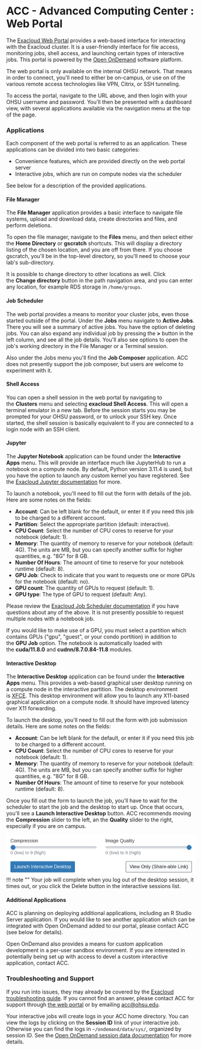 ACC - Advanced Computing Center : Web Portal
=====================================================

The [Exacloud Web Portal](https://exaweb.ohsu.edu/) provides a web-based interface for interacting with the Exacloud cluster. It is a user-friendly interface for file access, monitoring jobs, shell access, and launching certain types of interactive jobs. This portal is powered by the [Open OnDemand](https://openondemand.org/) software platform.

The web portal is only available on the internal OHSU network. That means in order to connect, you'll need to either be on-campus, or use on of the various remote access technologies like VPN, Citrix, or SSH tunneling.

To access the portal, navigate to the URL above, and then login with your OHSU username and password. You'll then be presented with a dashboard view, with several applications available via the navigation menu at the top of the page.

### Applications

Each component of the web portal is referred to as an application. These applications can be divided into two basic categories:

-   Convenience features, which are provided directly on the web portal server
-   Interactive jobs, which are run on compute nodes via the scheduler

See below for a description of the provided applications.

#### File Manager


The **File Manager** application provides a basic interface to navigate file systems, upload and download data, create directories and files, and perform deletions.

To open the file manager, navigate to the **Files** menu, and then select either the **Home Directory** or **gscratch** shortcuts. This will display a directory listing of the chosen location, and you are off from there. If you choose gscratch, you'll be in the top-level directory, so you'll need to choose your lab's sub-directory.

It is possible to change directory to other locations as well. Click the **Change directory** button in the path navigation area, and you can enter any location, for example RDS storage in `/home/groups`.

#### Job Scheduler

The web portal provides a means to monitor your cluster jobs, even those started outside of the portal. Under the **Jobs** menu navigate to **Active Jobs**. There you will see a summary of active jobs. You have the option of deleting jobs. You can also expand any individual job by pressing the **>** button in the left column, and see all the job details. You'll also see options to open the job's working directory in the File Manager or a Terminal session.

Also under the Jobs menu you'll find the **Job Composer** application. ACC does not presently support the job composer, but users are welcome to experiment with it.

#### Shell Access

You can open a shell session in the web portal by navigating to the **Clusters** menu and selecting **exacloud Shell Access**. This will open a terminal emulator in a new tab. Before the session starts you may be prompted for your OHSU password, or to unlock your SSH key. Once started, the shell session is basically equivalent to if you are connected to a login node with an SSH client.

#### Jupyter


The **Jupyter Notebook** application can be found under the **Interactive Apps** menu. This will provide an interface much like JupyterHub to run a notebook on a compute node. By default, Python version 3.11.4 is used, but you have the option to launch any custom kernel you have registered. See the [Exacloud Jupyter documentation](12-Jupyter.md) for more.

To launch a notebook, you'll need to fill out the form with details of the job. Here are some notes on the fields:

-   **Account**: Can be left blank for the default, or enter it if you need this job to be charged to a different account.
-   **Partition**: Select the appropriate partition (default: interactive).
-   **CPU Count**: Select the number of CPU cores to reserve for your notebook (default: 1).
-   **Memory**: The quantity of memory to reserve for your notebook (default: 4G). The units are MB, but you can specify another suffix for higher quantities, e.g. "8G" for 8 GB.
-   **Number Of Hours**: The amount of time to reserve for your notebook runtime (default: 8).
-   **GPU Job**: Check to indicate that you want to requests one or more GPUs for the notebook (default: no).
-   **GPU count**: The quantity of GPUs to request (default: 1).
-   **GPU type**: The type of GPU to request (default: Any).

Please review the [Exacloud Job Scheduler documentation](05-Job-Scheduler.md) if you have questions about any of the above. It is not presently possible to request multiple nodes with a notebook job.

If you would like to make use of a GPU, you must select a partition which contains GPUs ("gpu", "guest", or your condo portition) in addition to the **GPU Job** option. The notebook is automatically loaded with the **cuda/11.8.0** and **cudnn/8.7.0.84-11.8** modules.

#### Interactive Desktop


The **Interactive Desktop** application can be found under the **Interactive Apps** menu. This provides a web-based graphical user desktop running on a compute node in the interactive partition. The desktop environment is [XFCE](https://www.xfce.org/). This desktop environment will allow you to launch any X11-based graphical application on a compute node. It should have improved latency over X11 forwarding.

To launch the desktop, you'll need to fill out the form with job submission details. Here are some notes on the fields:

-   **Account**: Can be left blank for the default, or enter it if you need this job to be charged to a different account.
-   **CPU Count**: Select the number of CPU cores to reserve for your notebook (default: 1).
-   **Memory**: The quantity of memory to reserve for your notebook (default: 4G). The units are MB, but you can specify another suffix for higher quantities, e.g. "8G" for 8 GB.
-   **Number Of Hours**: The amount of time to reserve for your notebook runtime (default: 8).

Once you fill out the form to launch the job, you'll have to wait for the scheduler to start the job and the desktop to start up. Once that occurs, you'll see a **Launch Interactive Desktop** button. ACC recommends moving the **Compression** slider to the left, an the **Quality** slider to the right, especially if you are on campus.

![Quality](../images/compresion_quality.png)
!!! note ""
    Your job will complete when you log out of the desktop session, it times out, or you click the Delete button in the interactive sessions list.

#### Additional Applications


ACC is planning on deploying additional applications, including an R Studio Server application. If you would like to see another application which can be integrated with Open OnDemand added to our portal, please contact ACC (see below for details).

Open OnDemand also provides a means for custom application development in a per-user sandbox environment. If you are interested in potentially being set up with access to devel a custom interactive application, contact ACC.

### Troubleshooting and Support

If you run into issues, they may already be covered by the [Exacloud troubleshooting guide](17-Troubleshooting.md). If you cannot find an answer, please contact ACC for support through [the web portal](https://service.ohsu.edu/servicedesk/customer/portal/10) or by emailing <acc@ohsu.edu>.

Your interactive jobs will create logs in your ACC home directory. You can view the logs by clicking on the **Session ID** link of your interactive job. Otherwise you can find the logs in `~/ondemand/data/sys/`, organized by session ID. See the [Open OnDemand session data documentation](https://osc.github.io/ood-documentation/latest/how-tos/monitoring/logging.html#session-data) for more details.